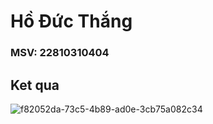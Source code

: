 # Hồ Đức Thắng
### MSV: 22810310404
## Ket qua
![f82052da-73c5-4b89-ad0e-3cb75a082c34](https://github.com/user-attachments/assets/0709fac0-8e57-4c7d-b837-c2e9fd698070)
